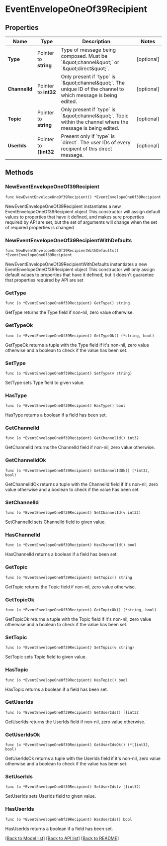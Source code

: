 # EventEnvelopeOneOf39Recipient

## Properties

Name | Type | Description | Notes
------------ | ------------- | ------------- | -------------
**Type** | Pointer to **string** | Type of message being composed. Must be &#x60;\&quot;channel\&quot;&#x60; or &#x60;\&quot;direct\&quot;&#x60;.  | [optional] 
**ChannelId** | Pointer to **int32** | Only present if &#x60;type&#x60; is &#x60;\&quot;channel\&quot;&#x60;.  The unique ID of the channel to which message is being edited.  | [optional] 
**Topic** | Pointer to **string** | Only present if &#x60;type&#x60; is &#x60;\&quot;channel\&quot;&#x60;.  Topic within the channel where the message is being edited.  | [optional] 
**UserIds** | Pointer to **[]int32** | Present only if &#x60;type&#x60; is &#x60;direct&#x60;.  The user IDs of every recipient of this direct message.  | [optional] 

## Methods

### NewEventEnvelopeOneOf39Recipient

`func NewEventEnvelopeOneOf39Recipient() *EventEnvelopeOneOf39Recipient`

NewEventEnvelopeOneOf39Recipient instantiates a new EventEnvelopeOneOf39Recipient object
This constructor will assign default values to properties that have it defined,
and makes sure properties required by API are set, but the set of arguments
will change when the set of required properties is changed

### NewEventEnvelopeOneOf39RecipientWithDefaults

`func NewEventEnvelopeOneOf39RecipientWithDefaults() *EventEnvelopeOneOf39Recipient`

NewEventEnvelopeOneOf39RecipientWithDefaults instantiates a new EventEnvelopeOneOf39Recipient object
This constructor will only assign default values to properties that have it defined,
but it doesn't guarantee that properties required by API are set

### GetType

`func (o *EventEnvelopeOneOf39Recipient) GetType() string`

GetType returns the Type field if non-nil, zero value otherwise.

### GetTypeOk

`func (o *EventEnvelopeOneOf39Recipient) GetTypeOk() (*string, bool)`

GetTypeOk returns a tuple with the Type field if it's non-nil, zero value otherwise
and a boolean to check if the value has been set.

### SetType

`func (o *EventEnvelopeOneOf39Recipient) SetType(v string)`

SetType sets Type field to given value.

### HasType

`func (o *EventEnvelopeOneOf39Recipient) HasType() bool`

HasType returns a boolean if a field has been set.

### GetChannelId

`func (o *EventEnvelopeOneOf39Recipient) GetChannelId() int32`

GetChannelId returns the ChannelId field if non-nil, zero value otherwise.

### GetChannelIdOk

`func (o *EventEnvelopeOneOf39Recipient) GetChannelIdOk() (*int32, bool)`

GetChannelIdOk returns a tuple with the ChannelId field if it's non-nil, zero value otherwise
and a boolean to check if the value has been set.

### SetChannelId

`func (o *EventEnvelopeOneOf39Recipient) SetChannelId(v int32)`

SetChannelId sets ChannelId field to given value.

### HasChannelId

`func (o *EventEnvelopeOneOf39Recipient) HasChannelId() bool`

HasChannelId returns a boolean if a field has been set.

### GetTopic

`func (o *EventEnvelopeOneOf39Recipient) GetTopic() string`

GetTopic returns the Topic field if non-nil, zero value otherwise.

### GetTopicOk

`func (o *EventEnvelopeOneOf39Recipient) GetTopicOk() (*string, bool)`

GetTopicOk returns a tuple with the Topic field if it's non-nil, zero value otherwise
and a boolean to check if the value has been set.

### SetTopic

`func (o *EventEnvelopeOneOf39Recipient) SetTopic(v string)`

SetTopic sets Topic field to given value.

### HasTopic

`func (o *EventEnvelopeOneOf39Recipient) HasTopic() bool`

HasTopic returns a boolean if a field has been set.

### GetUserIds

`func (o *EventEnvelopeOneOf39Recipient) GetUserIds() []int32`

GetUserIds returns the UserIds field if non-nil, zero value otherwise.

### GetUserIdsOk

`func (o *EventEnvelopeOneOf39Recipient) GetUserIdsOk() (*[]int32, bool)`

GetUserIdsOk returns a tuple with the UserIds field if it's non-nil, zero value otherwise
and a boolean to check if the value has been set.

### SetUserIds

`func (o *EventEnvelopeOneOf39Recipient) SetUserIds(v []int32)`

SetUserIds sets UserIds field to given value.

### HasUserIds

`func (o *EventEnvelopeOneOf39Recipient) HasUserIds() bool`

HasUserIds returns a boolean if a field has been set.


[[Back to Model list]](../README.md#documentation-for-models) [[Back to API list]](../README.md#documentation-for-api-endpoints) [[Back to README]](../README.md)



